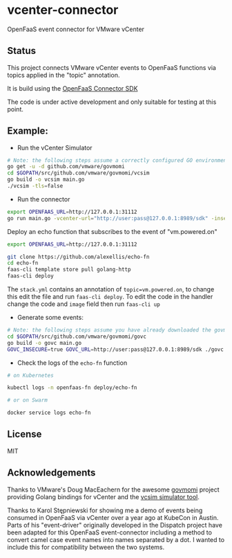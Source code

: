 # vcenter-connector

OpenFaaS event connector for VMware vCenter

## Status

This project connects VMware vCenter events to OpenFaaS functions via topics applied in the "topic" annotation. 

It is build using the [OpenFaaS Connector SDK](https://github.com/openfaas-incubator/connector-sdk)

The code is under active development and only suitable for testing at this point.

## Example:

* Run the vCenter Simulator

```bash
# Note: the following steps assume a correctly configured GO environment (using GOPATH)
go get -u -d github.com/vmware/govmomi
cd $GOPATH/src/github.com/vmware/govmomi/vcsim
go build -o vcsim main.go
./vcsim -tls=false
```

* Run the connector

```bash
export OPENFAAS_URL=http://127.0.0.1:31112
go run main.go -vcenter-url="http://user:pass@127.0.0.1:8989/sdk" -insecure
```

Deploy an echo function that subscribes to the event of "vm.powered.on"

```bash
export OPENFAAS_URL=http://127.0.0.1:31112

git clone https://github.com/alexellis/echo-fn
cd echo-fn
faas-cli template store pull golang-http
faas-cli deploy
```

The `stack.yml` contains an annotation of `topic=vm.powered.on`, to change this edit the file and run `faas-cli deploy`. To edit the code in the handler change the code and `image` field then run `faas-cli up`


* Generate some events:

```bash
# Note: the following steps assume you have already downloaded the govmomi sources as described above in the vcsim section
cd $GOPATH/src/github.com/vmware/govmomi/govc
go build -o govc main.go
GOVC_INSECURE=true GOVC_URL=http://user:pass@127.0.0.1:8989/sdk ./govc vm.power -off '*'
```

* Check the logs of the `echo-fn` function

```bash
# on Kubernetes

kubectl logs -n openfaas-fn deploy/echo-fn

# or on Swarm

docker service logs echo-fn
```

## License

MIT

## Acknowledgements

Thanks to VMware's Doug MacEachern for the awesome [govmomi](https://github.com/vmware/govmomi) project providing Golang bindings for vCenter and the [vcsim simulator tool](https://github.com/vmware/govmomi/blob/master/vcsim/README.md).

Thanks to Karol Stępniewski for showing me a demo of events being consumed in OpenFaaS via vCenter over a year ago at KubeCon in Austin. Parts of his "event-driver" originally developed in the Dispatch project have been adapted for this OpenFaaS event-connector including a method to convert camel case event names into names separated by a dot. I wanted to include this for compatibility between the two systems.
